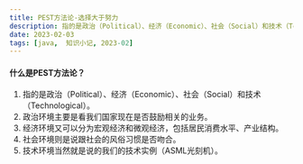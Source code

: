 ```yaml
---
title: PEST方法论-选择大于努力
description: 指的是政治（Political）、经济（Economic）、社会（Social）和技术（Technological）。
date: 2023-02-03
tags: [java,  知识小记, 2023-02]
---
```


#### 什么是PEST方法论？
1. 指的是政治（Political）、经济（Economic）、社会（Social）和技术（Technological）。
2. 政治环境主要是看我们国家现在是否鼓励相关的业务。
3. 经济环境又可以分为宏观经济和微观经济，包括居民消费水平、产业结构。
4. 社会环境则是说跟社会的风俗习惯是否吻合。
5. 技术环境当然就是说的我们的技术实例（ASML光刻机）。
